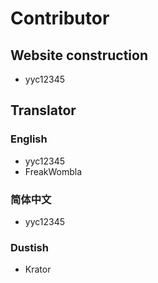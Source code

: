 # Contributor

## Website construction

* yyc12345

## Translator

### English

* yyc12345
* FreakWombla

### 简体中文

* yyc12345

### Dustish

* Krator